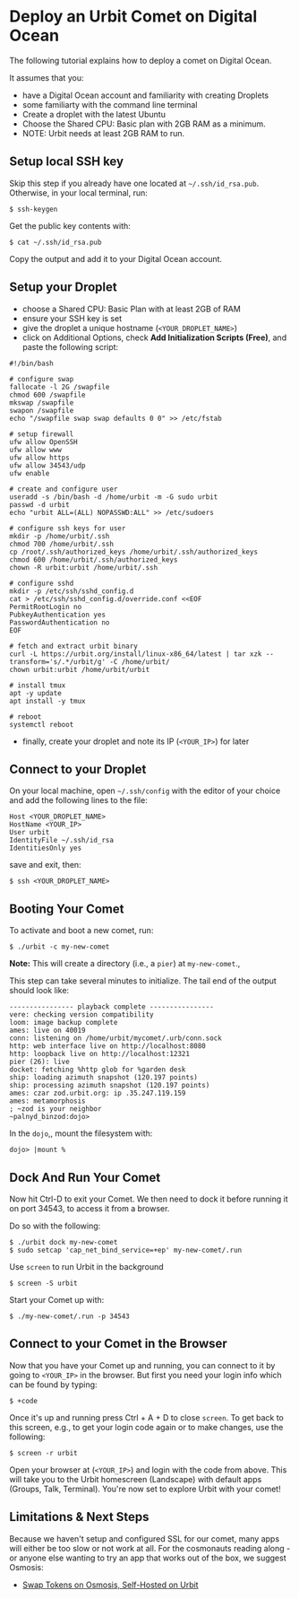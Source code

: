 # Deploy an Urbit Comet on Digital Ocean

The following tutorial explains how to deploy a comet on Digital Ocean.

It assumes that you:
- have a Digital Ocean account and familiarity with creating Droplets
- some familiarty with the command line terminal
- Create a droplet with the latest Ubuntu
- Choose the Shared CPU: Basic plan with 2GB RAM as a minimum.
- NOTE: Urbit needs at least 2GB RAM to run.

## Setup local SSH key

Skip this step if you already have one located at `~/.ssh/id_rsa.pub`. Otherwise, in your local terminal, run: 

```
$ ssh-keygen
```

Get the public key contents with:

```
$ cat ~/.ssh/id_rsa.pub
```

Copy the output and add it to your Digital Ocean account. 

## Setup your Droplet

- choose a Shared CPU: Basic Plan with at least 2GB of RAM
- ensure your SSH key is set
- give the droplet a unique hostname (`<YOUR_DROPLET_NAME>`)
- click on Additional Options, check **Add Initialization Scripts (Free)**, and paste the following script:

```
#!/bin/bash

# configure swap
fallocate -l 2G /swapfile
chmod 600 /swapfile
mkswap /swapfile
swapon /swapfile
echo "/swapfile swap swap defaults 0 0" >> /etc/fstab

# setup firewall
ufw allow OpenSSH
ufw allow www
ufw allow https
ufw allow 34543/udp
ufw enable

# create and configure user
useradd -s /bin/bash -d /home/urbit -m -G sudo urbit
passwd -d urbit
echo "urbit ALL=(ALL) NOPASSWD:ALL" >> /etc/sudoers

# configure ssh keys for user
mkdir -p /home/urbit/.ssh
chmod 700 /home/urbit/.ssh
cp /root/.ssh/authorized_keys /home/urbit/.ssh/authorized_keys
chmod 600 /home/urbit/.ssh/authorized_keys
chown -R urbit:urbit /home/urbit/.ssh

# configure sshd
mkdir -p /etc/ssh/sshd_config.d
cat > /etc/ssh/sshd_config.d/override.conf <<EOF
PermitRootLogin no
PubkeyAuthentication yes
PasswordAuthentication no
EOF
	
# fetch and extract urbit binary
curl -L https://urbit.org/install/linux-x86_64/latest | tar xzk --transform='s/.*/urbit/g' -C /home/urbit/
chown urbit:urbit /home/urbit/urbit

# install tmux
apt -y update
apt install -y tmux

# reboot
systemctl reboot
```

- finally, create your droplet and note its IP (`<YOUR_IP>`) for later

## Connect to your Droplet

On your local machine, open `~/.ssh/config` with the editor of your choice and add the following lines to the file:

```
Host <YOUR_DROPLET_NAME> 
HostName <YOUR_IP> 
User urbit
IdentityFile ~/.ssh/id_rsa
IdentitiesOnly yes
```

save and exit, then:

```
$ ssh <YOUR_DROPLET_NAME>
```

## Booting Your Comet

To activate and boot a new comet, run:

```
$ ./urbit -c my-new-comet
```

**Note:** This will create a directory (i.e., a `pier`) at `my-new-comet`.,

This step can take several minutes to initialize. The tail end of the output should look like:

```
---------------- playback complete ----------------
vere: checking version compatibility
loom: image backup complete
ames: live on 40019
conn: listening on /home/urbit/mycomet/.urb/conn.sock
http: web interface live on http://localhost:8080
http: loopback live on http://localhost:12321
pier (26): live
docket: fetching %http glob for %garden desk
ship: loading azimuth snapshot (120.197 points)
ship: processing azimuth snapshot (120.197 points)
ames: czar zod.urbit.org: ip .35.247.119.159
ames: metamorphosis
; ~zod is your neighbor
~palnyd_binzod:dojo> 
```

In the `dojo`,, mount the filesystem with:

```
dojo> |mount %
```

## Dock And Run Your Comet

Now hit Ctrl-D to exit your Comet. We then need to dock it before running it on port 34543, to access it from a browser.

Do so with the following:

```
$ ./urbit dock my-new-comet 
$ sudo setcap 'cap_net_bind_service=+ep' my-new-comet/.run
```

Use `screen` to run Urbit in the background

```
$ screen -S urbit
```

Start your Comet up with:

```
$ ./my-new-comet/.run -p 34543
```

## Connect to your Comet in the Browser

Now that you have your Comet up and running, you can connect to it by going to `<YOUR_IP>` in the browser. But first you need your login info which can be found by typing:

```
$ +code
```

Once it's up and running press Ctrl + A + D to close `screen`. To get back to this screen, e.g., to get your login code again or to make changes, use the following:

```
$ screen -r urbit
```

Open your browser at (`<YOUR_IP>`) and login with the code from above. This will take you to the Urbit homescreen (Landscape) with
default apps (Groups, Talk, Terminal). You're now set to explore Urbit with your comet!

## Limitations & Next Steps

Because we haven't setup and configured SSL for our comet, many apps will either be too slow or not work at all. For the cosmonauts reading along - or anyone else wanting to try an app that works out of the box, we suggest Osmosis:

- [Swap Tokens on Osmosis, Self-Hosted on Urbit](./osmosis-on-urbit.md)
